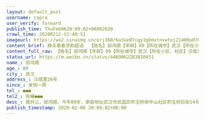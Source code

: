 ```yaml
---
layout: default_post
username: capra
user_verify: forward
publish_time: ThuFeb0620:09:02+08002020
crawl_time: 20200212-12:40:51
imageurl: https://wx2.sinaimg.cn/orj360/6a3ae07cgy1gbmxtnvwtoj21400u078i.jpg,https://wx4.sinaimg.cn/orj360/6a3ae07cgy1gbmxtn6avhj20u0140djh.jpg,https://wx3.sinaimg.cn/orj360/6a3ae07cgy1gbmxto8argj20k00zkjt3.jpg,https://wx3.sinaimg.cn/orj360/6a3ae07cgy1gbmxtomeuxj21hc0qo42p.jpg
content_brief: 肺炎患者求助超话  【姓名】邱鸿顺【年龄】89【所在城市】武汉【所在小区、社区】汉成里26号【患病时间】发烧一周【联系方式】●●●【其他紧急联系人】陈曦 ●●●【病情描述】 我外公，邱鸿顺，今年89岁，家庭地址:武汉市武昌区积玉桥街中山社区积玉桥后街14号1栋8单元。2月4 ...全文
content_full_raw: 【姓名】邱鸿顺【年龄】89【所在城市】武汉【所在小区、社区】汉成里26号【患病时间】发烧一周【联系方式】●●●【其他紧急联系人】陈曦●●●【病情描述】我外公，邱鸿顺，今年89岁，家庭地址:武汉市武昌区积玉桥街中山社区积玉桥后街14号1栋8单元。2月4日开始发烧38.5℃，吃了退烧药后退了一点点。第二天(2月5日)早上量38.5℃，咳嗽了5天，呼吸困难，呼吸音很重，去武昌区积玉桥街卫生服务中心拍了胸片，结果是&quot;双肺感染性病变”。2月5日14时积玉桥街卫生服务中心转诊去湖北省人民医院做了核酸检测，做完所有检查已到晚上8时，没有车辆能接送（我家有一辆私家车，因我老公身为武汉建工集团员工，大年三十早上九时接到公司电话后就驾驶私家车奔赴蔡甸区火神山医院突击建设，至今未归）我小姨用轮椅将我外公从省人民医院一路推了2个小时才回积玉桥的家。今天(2月6日)早上去人民医院取得核酸检测结果是:阳性，第一时间已经上报到社区，社区只能上报街道等消息，别无他法。今天（2月6日）14时积玉桥街卫生服务中心电话通知我们可以去省人民医院住院治疗，并开具转诊单，派车送人到医院。但是我们到省人民医院后，医院无理由拒收，我外公从14时起就在医院大楼外的送诊敞篷皮卡车的车厢上坐等消息，抱着求生的欲望在凛冽寒风的雨中苦苦等待了3小时。外公有基础疾病，心脏病，糖尿病，原来腿还出过车祸，行动非常不方便。外公所居住的地方是武昌区的老城区，散居型，活动空间都是敞开型的，卫生间是公共厕所，附近有60多户，常住人口300余人共用（不含流动人口），传染传播性很大、很广，如果在家里隔离，隐患极大，传播极广。网上能填的表我都填了，能打的电话都打了，为了对社会负责，对隔壁左右邻居负责，请大家帮帮忙，转发一下。
status_url: https://m.weibo.cn/status/4469062283810451
name_: 邱鸿顺
age_: 89
city_: 武汉
address_: 汉成里26号
since_: 发烧一周
tel_: ●●●
tel2_: 陈曦●●●
desc_: 我外公，邱鸿顺，今年89岁，家庭地址武汉市武昌区积玉桥街中山社区积玉桥后街14号1栋8单元。2月4日开始发烧38.5℃，吃了退烧药后退了一点点。第二天(2月5日)早上量38.5℃，咳嗽了5天，呼吸困难，呼吸音很重，去武昌区积玉桥街卫生服务中心拍了胸片，结果是&quot;双肺感染性病变”。2月5日14时积玉桥街卫生服务中心转诊去湖北省人民医院做了核酸检测，做完所有检查已到晚上8时，没有车辆能接送（我家有一辆私家车，因我老公身为武汉建工集团员工，大年三十早上九时接到公司电话后就驾驶私家车奔赴蔡甸区火神山医院突击建设，至今未归）我小姨用轮椅将我外公从省人民医院一路推了2个小时才回积玉桥的家。今天(2月6日)早上去人民医院取得核酸检测结果是阳性，第一时间已经上报到社区，社区只能上报街道等消息，别无他法。今天（2月6日）14时积玉桥街卫生服务中心电话通知我们可以去省人民医院住院治疗，并开具转诊单，派车送人到医院。但是我们到省人民医院后，医院无理由拒收，我外公从14时起就在医院大楼外的送诊敞篷皮卡车的车厢上坐等消息，抱着求生的欲望在凛冽寒风的雨中苦苦等待了3小时。外公有基础疾病，心脏病，糖尿病，原来腿还出过车祸，行动非常不方便。外公所居住的地方是武昌区的老城区，散居型，活动空间都是敞开型的，卫生间是公共厕所，附近有60多户，常住人口300余人共用（不含流动人口），传染传播性很大、很广，如果在家里隔离，隐患极大，传播极广。网上能填的表我都填了，能打的电话都打了，为了对社会负责，对隔壁左右邻居负责，请大家帮帮忙，转发一下。
publish_timestamp: 2020-02-06 20:09:02+08:00
---
```

